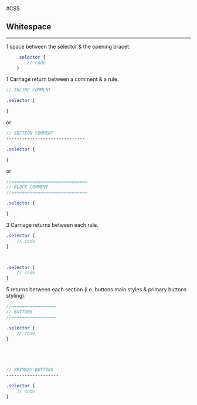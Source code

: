 #CSS

## Whitespace
---
1 space between the selector & the opening bracet.

```scss
    .selector {
        // code
    }
```

1 Carriage return between a comment & a rule.

```scss
// INLINE COMMENT

.selector {

}
```

or

```scss
// SECTION COMMENT
------------------------------

.selector {

}
```

or

```scss
//=============================
// BLOCK COMMENT
//=============================

.selector {

}
```

3 Carriage returns between each rule.

```scss
.selector {
    // code
}



.selector {
    // code
}
```

5 returns between each section (i.e. buttons main styles & primary buttons styling).

```scss
//=================
// BUTTONS
//=================

.selector {
    // code
}





// PRIMARY BUTTONS
--------------------

.selector {
    // code
}
```